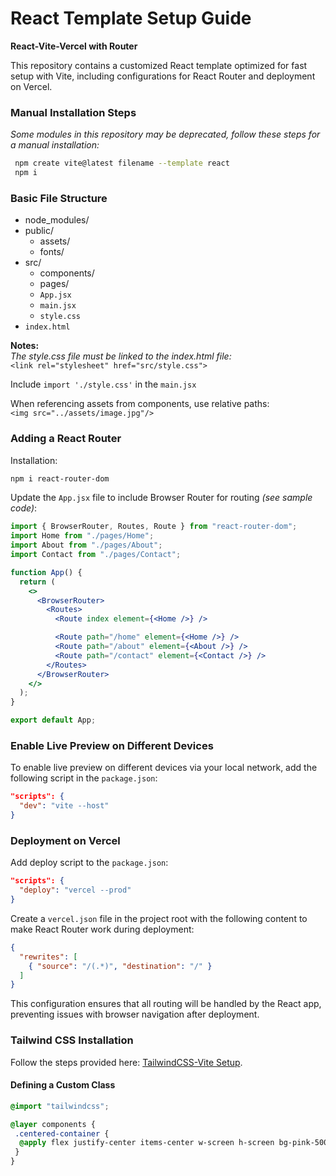
# React Template Setup Guide
**React-Vite-Vercel with Router**

This repository contains a customized React template optimized for fast setup with Vite, including configurations for React Router and deployment on Vercel. 

### Manual Installation Steps

*Some modules in this repository may be deprecated, follow these steps for a manual installation:*

```bash
 npm create vite@latest filename --template react
 npm i
```

### Basic File Structure
- node_modules/
- public/
    - assets/
    - fonts/
- src/
    - components/
    - pages/
    - `App.jsx`
    - `main.jsx`
    - `style.css`
- `index.html`


**Notes:**  
*The style.css file must be linked to the index.html file:*  
`<link rel="stylesheet" href="src/style.css">`  

Include `import './style.css'` in the `main.jsx`

When referencing assets from components, use relative paths:  
`<img src="../assets/image.jpg"/> `

### Adding a React Router ###
Installation:
```bash
npm i react-router-dom
```

Update the `App.jsx` file to include Browser Router for routing *(see sample code)*:
```jsx
import { BrowserRouter, Routes, Route } from "react-router-dom";
import Home from "./pages/Home";
import About from "./pages/About";
import Contact from "./pages/Contact";

function App() {
  return (
    <>
      <BrowserRouter>
        <Routes>
          <Route index element={<Home />} />

          <Route path="/home" element={<Home />} />
          <Route path="/about" element={<About />} />
          <Route path="/contact" element={<Contact />} />
        </Routes>
      </BrowserRouter>
    </>
  );
}

export default App;

```
### Enable Live Preview on Different Devices ###
To enable live preview on different devices via your local network, add the following script in the `package.json`:
```json 
"scripts": {
  "dev": "vite --host"
}
```
### Deployment on Vercel ###
Add deploy script to the `package.json`:
```json
"scripts": {
  "deploy": "vercel --prod"
}
```
Create a `vercel.json` file in the project root with the following content to make React Router work during deployment:
```json
{
  "rewrites": [
    { "source": "/(.*)", "destination": "/" }
  ]
}
```
This configuration ensures that all routing will be handled by the React app, preventing issues with browser navigation after deployment.
### Tailwind CSS Installation ###
Follow the steps provided here: [TailwindCSS-Vite Setup](https://tailwindcss.com/docs/installation/using-vite).
#### Defining a Custom Class ###
```css
@import "tailwindcss";

@layer components {
 .centered-container {
  @apply flex justify-center items-center w-screen h-screen bg-pink-500;
 }
}
```
